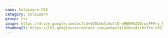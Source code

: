 ```yaml
---
name: SoloLearn CSS
category: SoloLearn
group: css
image: https://drive.google.com/uc?id=1UGLUm4iSwftQ-dHNN9kAIQrusFFFry_M
thumbnail: https://lh3.googleusercontent.com/wnbpuJjt9GNcv41rbtfYn-v3G3qEaBG95Ob96t_t3FM-2AO470HRlIQcqNCo3HxC8WZP=s180-rw
---
```

